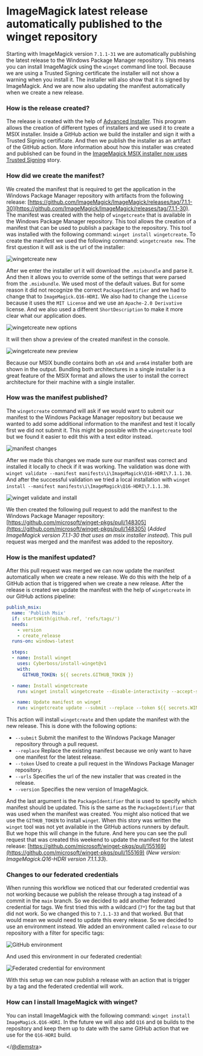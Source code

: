 # ImageMagick latest release automatically published to the winget repository

Starting with ImageMagick version `7.1.1-31` we are automatically publishing the latest release to the Windows Package Manager repository. This means you can install ImageMagick using the `winget` command line tool. Because we are using a Trusted Signing certificate the installer will not show a warning when you install it. The installer will also show that it is signed by ImageMagick. And we are now also updating the manifest automatically when we create a new release.

### How is the release created?

The release is created with the help of [Advanced Installer](https://www.advancedinstaller.com/). This program allows the creation of different types of installers and we used it to create a MSIX installer. Inside a GitHub action we build the installer and sign it with a Trusted Signing certificate. And then we publish the installer as an artifact of the GitHub action. More information about how this installer was created and published can be found in the [ImageMagick MSIX installer now uses Trusted Signing](2024/imagemagick-msix-installer-now-uses-trusted-signing) story. 

### How did we create the manifest?

We created the manifest that is required to get the application in the Windows Package Manager repository with artifacts from the following release: [https://github.com/ImageMagick/ImageMagick/releases/tag/7.1.1-30](https://github.com/ImageMagick/ImageMagick/releases/tag/7.1.1-30). The manifest was created with the help of `wingetcreate` that is available in the Windows Package Manager repository. This tool allows the creation of a manifest that can be used to publish a package to the repository. This tool was installed with the following command: `winget install wingetcreate`. To create the manifest we used the following command: `wingetcreate new`. The first question it will ask is the url of the installer:

![wingetcreate new](images/wingetcreate-new.png)

After we enter the installer url it will download the `.msixbundle` and parse it. And then it allows you to override some of the settings that were parsed from the `.msixbundle`. We used most of the default values. But for some reason it did not recognize the correct `PackageIdentifier` and we had to change that to `ImageMagick.Q16-HDRI`. We also had to change the `License` because it uses the `MIT License` and we use an `Apache-2.0 Derivative` license. And we also used a different `ShortDescription` to make it more clear what our application does.

![wingetcreate new options](images/wingetcreate-new-options.png)

It will then show a preview of the created manifest in the console.

![wingetcreate new preview](images/wingetcreate-new-preview.png)

Because our MSIX bundle contains both an `x64` and `arm64` installer both are shown in the output. Bundling both architectures in a single installer is a great feature of the MSIX format and allows the user to install the correct architecture for their machine with a single installer.

### How was the manifest published?

The `wingetcreate` command will ask if we would want to submit our manifest to the Windows Package Manager repository but because we wanted to add some additional information to the manifest and test it locally first we did not submit it. This might be possible with the `wingetcreate` tool but we found it easier to edit this with a text editor instead.

![manifest changes](images/manifest-changes.png)

After we made this changes we made sure our manifest was correct and installed it locally to check if it was working. The validation was done with `winget validate --manifest manifests\i\ImageMagick\Q16-HDRI\7.1.1.30`. And after the successful validation we tried a local installation with `winget install --manifest manifests\i\ImageMagick\Q16-HDRI\7.1.1.30`.

![winget validate and install](images/winget-validate-and-install.png)

We then created the following pull request to add the manifest to the Windows Package Manager repository: [https://github.com/microsoft/winget-pkgs/pull/148305](https://github.com/microsoft/winget-pkgs/pull/148305) (_Added ImageMagick version 7.1.1-30 that uses an msix installer instead_). This pull request was merged and the manifest was added to the repository.

### How is the manifest updated?

After this pull request was merged we can now update the manifest automatically when we create a new release. We do this with the help of a GitHub action that is triggered when we create a new release. After the release is created we update the manifest with the help of `wingetcreate` in our GitHub actions pipeline:

```yaml
publish_msix:
  name: 'Publish Msix'
  if: startsWith(github.ref, 'refs/tags/')
  needs:
    - version
    - create_release
  runs-on: windows-latest

  steps:
  - name: Install winget
    uses: Cyberboss/install-winget@v1
    with:
      GITHUB_TOKEN: ${{ secrets.GITHUB_TOKEN }}

  - name: Install wingetcreate
    run: winget install wingetcreate --disable-interactivity --accept-source-agreements

  - name: Update manifest on winget
    run: wingetcreate update --submit --replace --token ${{ secrets.WINGET_TOKEN }} --urls https://github.com/ImageMagick/ImageMagick/releases/download/${{ needs.version.outputs.release }}/ImageMagick.Q16-HDRI.msixbundle --version ${{ needs.version.outputs.version }} ImageMagick.Q16-HDRI
```

This action will install `wingetcreate` and then update the manifest with the new release. This is done with the following options:
- `--submit` Submit the manifest to the Windows Package Manager repository through a pull request.
- `--replace` Replace the existing manifest because we only want to have one manifest for the latest release.
- `--token` Used to create a pull request in the Windows Package Manager repository.
- `--urls` Specifies the url of the new installer that was created in the release.
- `--version` Specifies the new version of ImageMagick.

 And the last argument is the `PackageIdentifier` that is used to specify which manifest should be updated. This is the same as the `PackageIdentifier` that was used when the manifest was created. You might also noticed that we use the `GITHUB_TOKEN` to install `winget`. When this story was written the `winget` tool was not yet available in the GitHub actions runners by default. But we hope this will change in the future. And here you can see the pull request that was created this weekend to update the manifest for the latest release: [https://github.com/microsoft/winget-pkgs/pull/155169](https://github.com/microsoft/winget-pkgs/pull/155169) (_New version: ImageMagick.Q16-HDRI version 7.1.1.33_).

### Changes to our federated credentials

When running this workflow we noticed that our federated credential was not working because we publish the release through a tag instead of a commit in the `main` branch. So we decided to add another federated credential for tags. We first tried this with a wildcard (`7*`) for the tag but that did not work. So we changed this to `7.1.1-33` and that worked. But that would mean we would need to update this every release. So we decided to use an environment instead. We added an environment called `release` to our repository with a filter for specific tags:

![GitHub environment](images/github-environment.png)

And used this environment in our federated credential:

![Federated credential for environment](images/federated-credential-for-environment.png)

With this setup we can now publish a release with an action that is trigger by a tag and the federated credential will work.

### How can I install ImageMagick with winget?

You can install ImageMagick with the following command: `winget install ImageMagick.Q16-HDRI`. In the future we will also add `Q16` and `Q8` builds to the repository and keep them up to date with the same GitHub action that we use for the `Q16-HDRI` build.

</[@dlemstra](https://github.com/dlemstra)>
